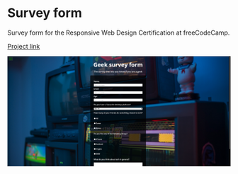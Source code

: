 # Survey form

Survey form for the Responsive Web Design Certification at freeCodeCamp.

[Project link](https://msfonrouge.github.io/freecodecamp-projects/survey-form/)

![Survey form page screenshot](https://github.com/msfonrouge/freecodecamp-projects/blob/main/survey-form/screenshot.png)
